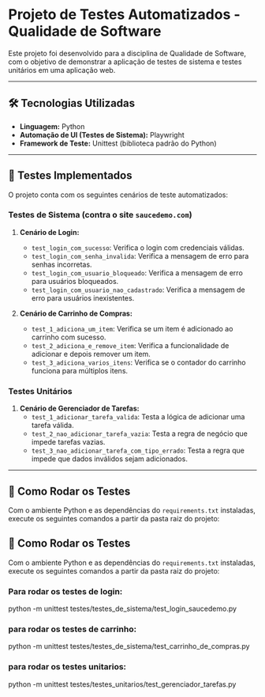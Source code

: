 # Projeto de Testes Automatizados - Qualidade de Software

Este projeto foi desenvolvido para a disciplina de Qualidade de Software, com o objetivo de demonstrar a aplicação de testes de sistema e testes unitários em uma aplicação web.

---

## 🛠️ Tecnologias Utilizadas

* **Linguagem:** Python
* **Automação de UI (Testes de Sistema):** Playwright
* **Framework de Teste:** Unittest (biblioteca padrão do Python)

---

## 🧪 Testes Implementados

O projeto conta com os seguintes cenários de teste automatizados:

### Testes de Sistema (contra o site `saucedemo.com`)

1.  **Cenário de Login:**
    * `test_login_com_sucesso`: Verifica o login com credenciais válidas.
    * `test_login_com_senha_invalida`: Verifica a mensagem de erro para senhas incorretas.
    * `test_login_com_usuario_bloqueado`: Verifica a mensagem de erro para usuários bloqueados.
    * `test_login_com_usuario_nao_cadastrado`: Verifica a mensagem de erro para usuários inexistentes.

2.  **Cenário de Carrinho de Compras:**
    * `test_1_adiciona_um_item`: Verifica se um item é adicionado ao carrinho com sucesso.
    * `test_2_adiciona_e_remove_item`: Verifica a funcionalidade de adicionar e depois remover um item.
    * `test_3_adiciona_varios_itens`: Verifica se o contador do carrinho funciona para múltiplos itens.

### Testes Unitários

1.  **Cenário de Gerenciador de Tarefas:**
    * `test_1_adicionar_tarefa_valida`: Testa a lógica de adicionar uma tarefa válida.
    * `test_2_nao_adicionar_tarefa_vazia`: Testa a regra de negócio que impede tarefas vazias.
    * `test_3_nao_adicionar_tarefa_com_tipo_errado`: Testa a regra que impede que dados inválidos sejam adicionados.

---

## 🚀 Como Rodar os Testes

Com o ambiente Python e as dependências do `requirements.txt` instaladas, execute os seguintes comandos a partir da pasta raiz do projeto:
## 🚀 Como Rodar os Testes

Com o ambiente Python e as dependências do `requirements.txt` instaladas, execute os seguintes comandos a partir da pasta raiz do projeto:

### Para rodar os testes de login:
python -m unittest testes/testes_de_sistema/test_login_saucedemo.py

### para rodar os testes de carrinho:
python -m unittest testes/testes_de_sistema/test_carrinho_de_compras.py

### para rodar os testes unitarios:
python -m unittest testes/testes_unitarios/test_gerenciador_tarefas.py



